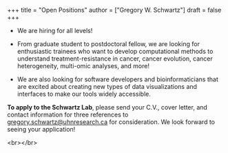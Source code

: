 +++
title = "Open Positions"
author = ["Gregory W. Schwartz"]
draft = false
+++

-   We are hiring for all levels!

-   From graduate student to postdoctoral fellow, we are looking for enthusiastic
    trainees who want to develop computational methods to understand
    treatment-resistance in cancer, cancer evolution, cancer heterogeneity,
    multi-omic analyses, and more!

-   We are also looking for software developers and bioinformaticians that are
    excited about creating new types of data visualizations and interfaces to make
    our tools widely accessible.

**To apply to the Schwartz Lab**, please send your C.V., cover letter, and contact
information for three references to [gregory.schwartz@uhnresearch.ca](mailto:gregory.schwartz@uhnresearch.ca) for
consideration. We look forward to seeing your application!

&lt;br&gt;&lt;/br&gt;